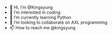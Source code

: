 - 👋 Hi, I’m @Kingsyung
- 👀 I’m interested in coding
- 🌱 I’m currently learning Python
- 💞️ I’m looking to collaborate on AXL programming
- 📫 How to reach me @kingsyung

<!---
Kingsyung/Kingsyung is a ✨ special ✨ repository because its `README.md` (this file) appears on your GitHub profile.
You can click the Preview link to take a look at your changes.
--->

